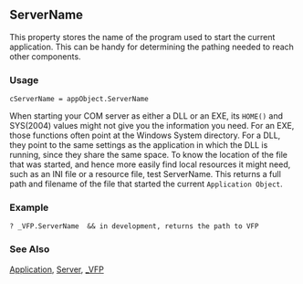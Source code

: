 ## ServerName

This property stores the name of the program used to start the current application. This can be handy for determining the pathing needed to reach other components.

### Usage

```foxpro
cServerName = appObject.ServerName
```

When starting your COM server as either a DLL or an EXE, its `HOME()` and SYS(2004) values might not give you the information you need. For an EXE, those functions often point at the Windows System directory. For a DLL, they point to the same settings as the application in which the DLL is running, since they share the same space. To know the location of the file that was started, and hence more easily find local resources it might need, such as an INI file or a resource file, test ServerName. This returns a full path and filename of the file that started the current `Application Object`.

### Example

```foxpro
? _VFP.ServerName  && in development, returns the path to VFP
```
### See Also

[Application](s4g683.md), [Server](s4g756.md), [_VFP](s4g683.md)
